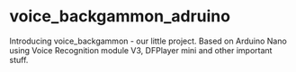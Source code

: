# voice_backgammon_adruino
Introducing voice_backgammon - our little project. Based on Arduino Nano using Voice Recognition module V3, DFPlayer mini and other important stuff.
